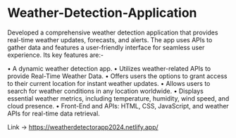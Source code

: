 # Weather-Detection-Application
Developed a comprehensive weather detection application that provides real-time weather updates, forecasts, and alerts. The app uses APIs to gather data and features a user-friendly interface for seamless user experience. Its key features are:-

•	A dynamic weather detection app.
•	Utilizes weather-related APIs to provide  Real-Time Weather Data.
•	Offers users the options to grant access to their current location for instant weather updates.
•	Allows users to search for weather conditions in any location worldwide.
•	Displays essential weather metrics, including temperature, humidity, wind speed, and cloud presence.
•	Front-End and APIs: HTML, CSS, JavaScript, and weather APIs for real-time data retrieval.

Link -> https://weatherdetectorapp2024.netlify.app/
